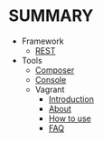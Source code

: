 # SUMMARY

* Framework
    * [REST](framework/REST.md)
* Tools
    * [Composer](tools/composer.md)
    * [Console](tools/console.md)
    * Vagrant
        * [Introduction](tools/vagrant/introduction.md) 
        * [About](tools/vagrant/about) 
        * [How to use](tools/vagrant/howto.md) 
        * [FAQ](tools/vagrant/faq.md) 